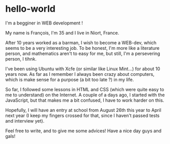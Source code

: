 # hello-world

I'm a begginer in WEB development !

My name is François, I'm 35 and I live in Niort, France.

After 10 years worked as a barman, I wish to become a WEB-dev, which seems to be a very interesting job. To be honest, I'm more like a literature person, and mathematics aren't to easy for me, but still, I'm a persevering person, I tihnk.

I've been using Ubuntu with Xcfe (or similar like Linux Mint...) for about 10 years now. As far as I remember I always been crazy about computers, which is make sense for a purpose (a bit too late ?) in my life. 

So far, I followed some lessons in HTML and CSS (which were quite easy to me to understand) on the Internet. A couple of a days ago, I started with the JavaScript, but that makes me a bit confused, I have to work harder on this. 

Hopefully, I will have an entry at school from August 26th this year to April next year (I keep my fingers crossed for that, since I haven't passed tests and interview yet).

Feel free to write, and to give me some advices! Have a nice day guys and gals!
